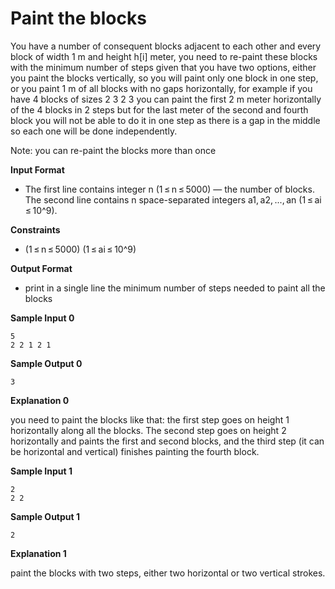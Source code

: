 # Paint the blocks 

You have a number of consequent blocks adjacent to each other and every block of width 1 m and height h[i] meter, you need to re-paint these blocks with the minimum number of steps given that you have two options, either you paint the blocks vertically, so you will paint only one block in one step, or you paint 1 m of all blocks with no gaps horizontally, for example if you have 4 blocks of sizes 2 3 2 3 you can paint the first 2 m meter horizontally of the 4 blocks in 2 steps but for the last meter of the second and fourth block you will not be able to do it in one step as there is a gap in the middle so each one will be done independently.

Note: you can re-paint the blocks more than once

**Input Format**

- The first line contains integer n (1 ≤ n ≤ 5000) — the number of blocks. The second line contains n space-separated integers a1, a2, ..., an (1 ≤ ai ≤ 10^9).


**Constraints**

- (1 ≤ n ≤ 5000) (1 ≤ ai ≤ 10^9)

**Output Format**

- print in a single line the minimum number of steps needed to paint all the blocks


**Sample Input 0**
```
5
2 2 1 2 1
```
**Sample Output 0**
```
3
```
**Explanation 0**

you need to paint the blocks like that: the first step goes on height 1 horizontally along all the blocks. The second step goes on height 2 horizontally and paints the first and second blocks, and the third step (it can be horizontal and vertical) finishes painting the fourth block.

**Sample Input 1**
```
2
2 2
```
**Sample Output 1**
```
2
```
**Explanation 1**

paint the blocks with two steps, either two horizontal or two vertical strokes.




